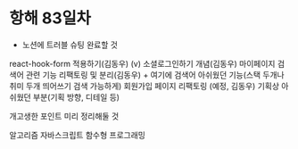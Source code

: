 # 항해 83일차

- 노션에 트러블 슈팅 완료할 것

react-hook-form 적용하기(김동우) (v)
소셜로그인하기 개념(김동우)
마이페이지 검색어 관련 기능 리팩토링 및 분리(김동우) + 여기에 검색어 아쉬웠던 기능(스택 두개나 취미 두개 띄어쓰기 검색 가능하게)
회원가입 페이지 리팩토링 (예정, 김동우)
기획상 아쉬웠던 부분(기획 방향, 디테일 등)

개고생한 포인트 미리 정리해둘 것

알고리즘
자바스크립트
함수형 프로그래밍
